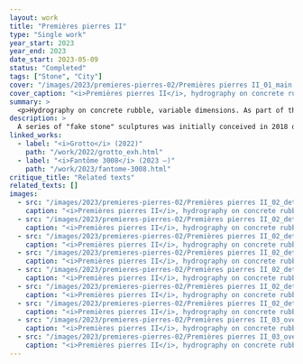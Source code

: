 ```yaml
---
layout: work
title: "Premières pierres II"
type: "Single work"
year_start: 2023
year_end: 2023
date_start: 2023-05-09
status: "Completed"
tags: ["Stone", "City"]
cover: "/images/2023/premieres-pierres-02/Premières pierres II_01_main views 01_IMG_3028.webp"
cover_caption: "<i>Premières pierres II</i>, hydrography on concrete rubble, variable dimensions, 2023."
summary: >
  <p>Hydrography on concrete rubble, variable dimensions. As part of the group exhibition <i>Travaux en cours</i>, City of Nîmes, France.</p><p>Coordinated by Laura Bouvard and Dror Endeweld.</p>
description: >
  A series of "fake stone" sculptures was initially conceived in 2018 during a residency in Tokyo (<i>Premières pierres I</i>). Simulating a process of artificial sedimentation, I agglomerated large chunks of concrete rubble—remnants from the demolition of a social service building of Gard Departement—which had once served as a gathering place for marginalized individuals and families. This site bore a rich, multi-generational history, especially in terms of hospitality. I then applied a rock image onto these “remains” using hydrographic printing, immersing each block in water, one by one, in an attempt to ritualize the death of this former “central of the unfortunate.” The rock image printed on each piece was inspired by the Menhir de Courbessac in Nîmes—specifically, a reproduction generated and analyzed by a GAN algorithm. The final step of this ritual consisted in placing these stones at the heart of the town hall, where its fountain is located.
linked_works:
  - label: "<i>Grotto</i> (2022)"
    path: "/work/2022/grotto_exh.html"
  - label: "<i>Fantôme 3008</i> (2023 –)"
    path: "/work/2023/fantome-3008.html"
critique_title: "Related texts"
related_texts: []
images:
  - src: "/images/2023/premieres-pierres-02/Premières pierres II_02_detail view 01.1.webp"
    caption: "<i>Premières pierres II</i>, hydrography on concrete rubble, variable dimensions, 2023."
  - src: "/images/2023/premieres-pierres-02/Premières pierres II_02_detail view 01.2.webp"
    caption: "<i>Premières pierres II</i>, hydrography on concrete rubble, variable dimensions, 2023."
  - src: "/images/2023/premieres-pierres-02/Premières pierres II_02_detail view 02.1.webp"
    caption: "<i>Premières pierres II</i>, hydrography on concrete rubble, variable dimensions, 2023."
  - src: "/images/2023/premieres-pierres-02/Premières pierres II_02_detail view 02.2.webp"
    caption: "<i>Premières pierres II</i>, hydrography on concrete rubble, variable dimensions, 2023."
  - src: "/images/2023/premieres-pierres-02/Premières pierres II_02_detail view 03.webp"
    caption: "<i>Premières pierres II</i>, hydrography on concrete rubble, variable dimensions, 2023."
  - src: "/images/2023/premieres-pierres-02/Premières pierres II_02_detail view 04.webp"
    caption: "<i>Premières pierres II</i>, hydrography on concrete rubble, variable dimensions, 2023."
  - src: "/images/2023/premieres-pierres-02/Premières pierres II_02_detail view 05.webp"
    caption: "<i>Premières pierres II</i>, hydrography on concrete rubble, variable dimensions, 2023."
  - src: "/images/2023/premieres-pierres-02/Premières pierres II_03_overview 01.webp"
    caption: "<i>Premières pierres II</i>, hydrography on concrete rubble, variable dimensions, 2023."
  - src: "/images/2023/premieres-pierres-02/Premières pierres II_03_overview 02.webp"
    caption: "<i>Premières pierres II</i>, hydrography on concrete rubble, variable dimensions, 2023."
---
```

